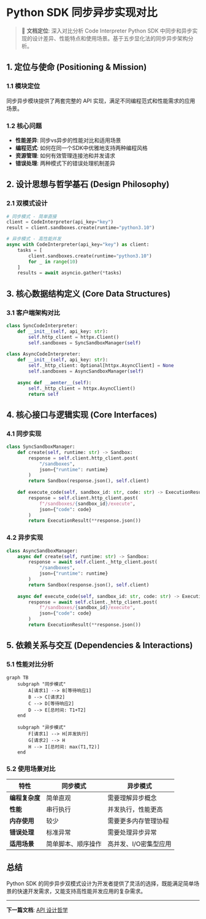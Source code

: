 # Python SDK 同步异步实现对比

> 🎯 **文档定位**: 深入对比分析 Code Interpreter Python SDK 中同步和异步实现的设计差异、性能特点和使用场景。基于五步显化法的同步异步架构分析。

## 1. 定位与使命 (Positioning & Mission)

### 1.1 模块定位
同步异步模块提供了两套完整的 API 实现，满足不同编程范式和性能需求的应用场景。

### 1.2 核心问题
- **性能差异**: 同步vs异步的性能对比和适用场景
- **编程范式**: 如何在同一个SDK中优雅地支持两种编程风格
- **资源管理**: 如何有效管理连接池和并发请求
- **错误处理**: 两种模式下的错误处理机制差异

## 2. 设计思想与哲学基石 (Design Philosophy)

### 2.1 双模式设计
```python
# 同步模式 - 简单直接
client = CodeInterpreter(api_key="key")
result = client.sandboxes.create(runtime="python3.10")

# 异步模式 - 高性能并发
async with CodeInterpreter(api_key="key") as client:
    tasks = [
        client.sandboxes.create(runtime="python3.10")
        for _ in range(10)
    ]
    results = await asyncio.gather(*tasks)
```

## 3. 核心数据结构定义 (Core Data Structures)

### 3.1 客户端架构对比
```python
class SyncCodeInterpreter:
    def __init__(self, api_key: str):
        self.http_client = httpx.Client()
        self.sandboxes = SyncSandboxManager(self)
    
class AsyncCodeInterpreter:
    def __init__(self, api_key: str):
        self._http_client: Optional[httpx.AsyncClient] = None
        self.sandboxes = AsyncSandboxManager(self)
    
    async def __aenter__(self):
        self._http_client = httpx.AsyncClient()
        return self
```

## 4. 核心接口与逻辑实现 (Core Interfaces)

### 4.1 同步实现
```python
class SyncSandboxManager:
    def create(self, runtime: str) -> Sandbox:
        response = self.client.http_client.post(
            "/sandboxes",
            json={"runtime": runtime}
        )
        return Sandbox(response.json(), self.client)
    
    def execute_code(self, sandbox_id: str, code: str) -> ExecutionResult:
        response = self.client.http_client.post(
            f"/sandboxes/{sandbox_id}/execute",
            json={"code": code}
        )
        return ExecutionResult(**response.json())
```

### 4.2 异步实现  
```python
class AsyncSandboxManager:
    async def create(self, runtime: str) -> Sandbox:
        response = await self.client._http_client.post(
            "/sandboxes", 
            json={"runtime": runtime}
        )
        return Sandbox(response.json(), self.client)
    
    async def execute_code(self, sandbox_id: str, code: str) -> ExecutionResult:
        response = await self.client._http_client.post(
            f"/sandboxes/{sandbox_id}/execute",
            json={"code": code}
        )
        return ExecutionResult(**response.json())
```

## 5. 依赖关系与交互 (Dependencies & Interactions)

### 5.1 性能对比分析
```mermaid
graph TB
    subgraph "同步模式"
        A[请求1] --> B[等待响应1]
        B --> C[请求2] 
        C --> D[等待响应2]
        D --> E[总时间: T1+T2]
    end
    
    subgraph "异步模式"
        F[请求1] --> H[并发执行]
        G[请求2] --> H
        H --> I[总时间: max(T1,T2)]
    end
```

### 5.2 使用场景对比
| 特性 | 同步模式 | 异步模式 |
|------|---------|---------|
| **编程复杂度** | 简单直观 | 需要理解异步概念 |
| **性能** | 串行执行 | 并发执行，性能更高 |
| **内存使用** | 较少 | 需要更多内存管理协程 |
| **错误处理** | 标准异常 | 需要处理异步异常 |
| **适用场景** | 简单脚本、顺序操作 | 高并发、I/O密集型应用 |

## 总结

Python SDK 的同步异步双模式设计为开发者提供了灵活的选择，既能满足简单场景的快速开发需求，又能支持高性能并发应用的复杂需求。

---

**下一篇文档**: [API 设计哲学](31_code_interpreter_api_design.md)